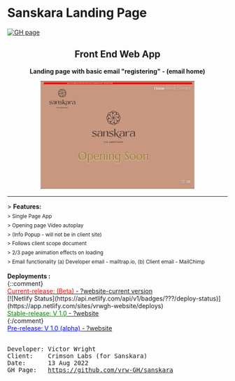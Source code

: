 # Sanskara Landing Page

[![GH page](https://github.com/vrw-GH/sanskara/actions/workflows/pages/pages-build-deployment/badge.svg?branch=main)](https://vrw-gh.github.io/sanskara)

<div align="center">
<h2>Front End Web App</h2>
<p><strong>Landing page with basic email "registering" - (email home)</strong>
</p>
<a href="https://?website"><img alt="screenshot" src="./project-basics/Screenshot.png?raw=true" width="70%" height="50%" /></a>
</div>
<hr />
> <b>Features:</b><br>
<sub>
> Single Page App<br>
> Opening page Video autoplay<br>
> (Info Popup - will not be in client site) <br>
> Follows client scope document<br>
> 2/3 page animation effects on loading<br>
> Email functionality (a) Developer email - mailtrap.io, (b) Client email - MailChimp<br>
</sub>
<br />
<b>Deployments :</b><br>
{::comment}
<br><a href="https://"><span style="color:red">Current-release: (Beta)</span> - ?website-current version</a><br>
[![Netlify Status](https://api.netlify.com/api/v1/badges/???/deploy-status)](https://app.netlify.com/sites/vrwgh-website/deploys)
<br><a href="https://"><span style="color:green"><u>Stable-release: V 1.0</u></span> - ?website</a><br>
{:/comment}
<br><a href="https://"><span style="color:blue"><u>Pre-release: V 1.0 (alpha) </u></span> - ?website</a><br>
<br />
<pre>
Developer: Victor Wright
Client:    Crimson Labs (for Sanskara)
Date:      13 Aug 2022
GH Page:   <a href="https://vrw-gh.github.io/sanskara/">https://github.com/vrw-GH/sanskara</a>
</pre>
<br />
